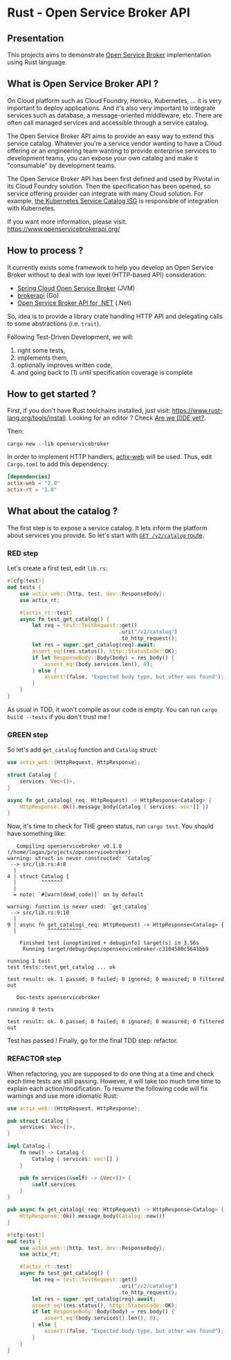 Rust - Open Service Broker API
===



## Presentation

This projects aims to demonstrate [Open Service Broker](https://www.openservicebrokerapi.org/) implementation using Rust language.



## What is Open Service Broker API ?

On Cloud platform such as Cloud Foundry, Heroku, Kubernetes, ... it is very important to deploy applications. And it's also very important to integrate services such as database, a message-oriented middleware, etc. There are often call managed services and accessible through a service catalog.

The Open Service Broker API aims to provide an easy way to extend this service catalog. Whatever you're a service vendor wanting to have a Cloud offering or an engineering team wanting to provide enterprise services to development teams, you can expose your own catalog and make it "consumable" by development teams.

The Open Service Broker API has been first defined and used by Pivotal in its Cloud Foundry solution. Then the specification has been opened, so service offering provider can integrate with many Cloud solution. For example, [the Kubernetes Service Catalog ISG](https://svc-cat.io/) is responsible of integration with Kubernetes.

If you want more information, please visit: https://www.openservicebrokerapi.org/



## How to process ?

It currently exists some framework to help you develop an Open Service Broker without to deal with low level (HTTP-based API) consideration:

* [Spring Cloud Open Service Broker](https://spring.io/projects/spring-cloud-open-service-broker) (JVM)
* [brokerapi](https://github.com/pivotal-cf/brokerapi) (Go)
* [Open Service Broker API for .NET](https://github.com/AXOOM/OpenServiceBroker) (.Net)

So, idea is to provide a library crate handling HTTP API and delegating calls to some abstractions (i.e. `trait`).

Following Test-Driven Development, we will:

1. right some tests,
1. implements them,
1. optionally improves written code,
1. and going back to (1) until specification coverage is complete



## How to get started ?

First, if you don't have Rust toolchains installed, just visit: https://www.rust-lang.org/tools/install. Looking for an editor ? Check [Are we (I)DE yet?](https://areweideyet.com/).

Then:

```
cargo new --lib openservicebroker
```

In order to implement HTTP handlers, [actix-web](https://actix.rs/) will be used. Thus, edit `Cargo.toml` to add this dependency:

```toml
[dependencies]
actix-web = "2.0"
actix-rt = "1.0"
```



## What about the catalog ?

The first step is to expose a service catalog. It lets inform the platform about services you provide. So let's start with [`GET /v2/catalog` route](https://github.com/openservicebrokerapi/servicebroker/blob/v2.15/spec.md#route).

### RED step

Let's create a first test, edit `lib.rs`:

```rust
#[cfg(test)]
mod tests {
    use actix_web::{http, test, dev::ResponseBody};
    use actix_rt;

    #[actix_rt::test]
    async fn test_get_catalog() {
        let req = test::TestRequest::get()
                                    .uri("/v2/catalog")
                                    .to_http_request();
        let res = super::get_catalog(req).await;
        assert_eq!(res.status(), http::StatusCode::OK);
        if let ResponseBody::Body(body) = res.body() {
            assert_eq!(body.services.len(), 0);
        } else {
            assert!(false, "Expected body type, but other was found");
        }
    }
}
```

As usual in TDD, it won't compile as our code is empty. You can run `cargo build --tests` if you don't trust me !

### GREEN step

So let's add `get_catalog` function and `Catalog` struct:

```rust
use actix_web::{HttpRequest, HttpResponse};

struct Catalog {
    services: Vec<()>,
}

async fn get_catalog(_req: HttpRequest) -> HttpResponse<Catalog> {
    HttpResponse::Ok().message_body(Catalog { services: vec![] })
}
```

Now, it's time to check for THE green status, run `cargo test`. You should have something like:

```text
   Compiling openservicebroker v0.1.0 (/home/logan/projects/openservicebroker)
warning: struct is never constructed: `Catalog`
 --> src/lib.rs:4:8
  |
4 | struct Catalog {
  |        ^^^^^^^
  |
  = note: `#[warn(dead_code)]` on by default

warning: function is never used: `get_catalog`
 --> src/lib.rs:9:10
  |
9 | async fn get_catalog(_req: HttpRequest) -> HttpResponse<Catalog> {
  |          ^^^^^^^^^^^

    Finished test [unoptimized + debuginfo] target(s) in 3.56s
     Running target/debug/deps/openservicebroker-c3104580c5641bb9

running 1 test
test tests::test_get_catalog ... ok

test result: ok. 1 passed; 0 failed; 0 ignored; 0 measured; 0 filtered out

   Doc-tests openservicebroker

running 0 tests

test result: ok. 0 passed; 0 failed; 0 ignored; 0 measured; 0 filtered out
```

Test has passed ! Finally, go for the final TDD step: refactor.

### REFACTOR step

When refactoring, you are supposed to do one thing at a time and check each time tests are still passing. However, it will take too much time time to explain each action/modification. To resume the following code will fix warnings and use more idiomatic Rust:

```rust
use actix_web::{HttpRequest, HttpResponse};

pub struct Catalog {
    services: Vec<()>,
}

impl Catalog {
    fn new() -> Catalog {
        Catalog { services: vec![] }
    }

    pub fn services(&self) -> &Vec<()> {
        &self.services
    }
}

pub async fn get_catalog(_req: HttpRequest) -> HttpResponse<Catalog> {
    HttpResponse::Ok().message_body(Catalog::new())
}

#[cfg(test)]
mod tests {
    use actix_web::{http, test, dev::ResponseBody};
    use actix_rt;

    #[actix_rt::test]
    async fn test_get_catalog() {
        let req = test::TestRequest::get()
                                    .uri("/v2/catalog")
                                    .to_http_request();
        let res = super::get_catalog(req).await;
        assert_eq!(res.status(), http::StatusCode::OK);
        if let ResponseBody::Body(body) = res.body() {
            assert_eq!(body.services().len(), 0);
        } else {
            assert!(false, "Expected body type, but other was found");
        }
    }
}
```
